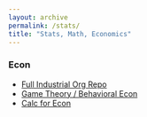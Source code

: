 ```yaml
---
layout: archive
permalink: /stats/
title: "Stats, Math, Economics"
---
```





### Econ
- [Full Industrial Org Repo](https://github.com/SamMusch/Industrial-Organization)
- [Game Theory / Behavioral Econ](https://github.com/SamMusch/Industrial-Organization/tree/master/Game%20Theory-%20Behavioral%20Economics)
- [Calc for Econ](https://github.com/SamMusch/Industrial-Organization/blob/master/Math%20Notes/Calculus%20for%20Econ.pdf)
